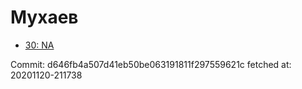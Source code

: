 # Мухаев
- [30: NA](30.md)

Commit: d646fb4a507d41eb50be063191811f297559621c
 fetched at: 20201120-211738
